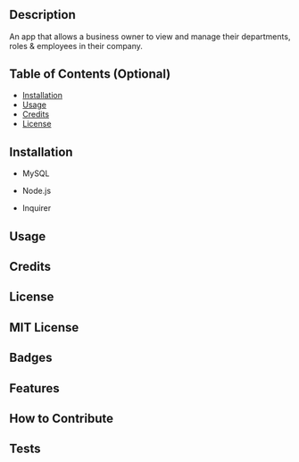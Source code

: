 # <Employee Tracker>

## Description
An app that allows a business owner to view and manage their departments, roles & employees in their company. 


## Table of Contents (Optional)



- [Installation](#installation)
- [Usage](#usage)
- [Credits](#credits)
- [License](#license)

## Installation

- MySQL

- Node.js
- Inquirer



## Usage



## Credits



## License

MIT License
---



## Badges

## Features



## How to Contribute


## Tests
